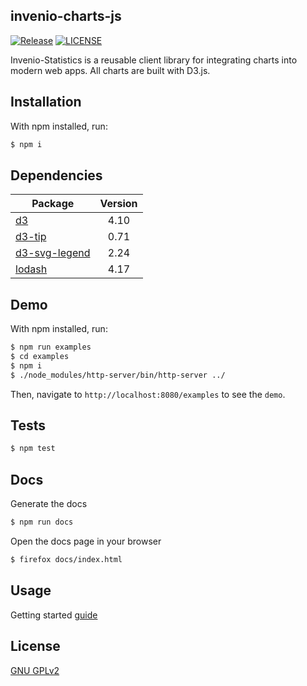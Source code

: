 ## invenio-charts-js

[![Release](https://img.shields.io/github/tag/inveniosoftware/invenio-charts-js.svg)](https://github.com/inveniosoftware/invenio-charts-js/releases)
[![LICENSE](https://img.shields.io/github/license/inveniosoftware/invenio-charts-js.svg)](https://github.com/inveniosoftware/invenio-charts-js/blob/master/LICENSE)

Invenio-Statistics is a reusable client library for integrating charts into modern web apps. All charts are built with D3.js.

## Installation
With npm installed, run:

```bash
$ npm i
```

## Dependencies
Package | Version
--- |:---:
[d3](https://www.npmjs.com/package/d3) | 4.10
[d3-tip](https://www.npmjs.com/package/d3-tip) | 0.71
[d3-svg-legend](https://www.npmjs.com/package/d3-svg-legend) | 2.24
[lodash](https://www.npmjs.com/package/lodash) | 4.17

## Demo
With npm installed, run:
```bash
$ npm run examples
$ cd examples
$ npm i
$ ./node_modules/http-server/bin/http-server ../
```
Then, navigate to `http://localhost:8080/examples` to see the `demo`.

## Tests
```bash
$ npm test
```

## Docs
Generate the docs
```bash
$ npm run docs
```

Open the docs page in your browser
```bash
$ firefox docs/index.html
```

## Usage

Getting started [guide](https://inveniosoftware.github.io/invenio-charts-js/examples/tutorials/1_started.html)

## License

[GNU GPLv2](https://opensource.org/licenses/GPL-2.0)
